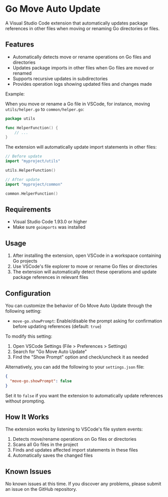 # Go Move Auto Update

A Visual Studio Code extension that automatically updates package references in other files when moving or renaming Go directories or files.

## Features

- Automatically detects move or rename operations on Go files and directories
- Updates package imports in other files when Go files are moved or renamed
- Supports recursive updates in subdirectories
- Provides operation logs showing updated files and changes made

Example:

When you move or rename a Go file in VSCode, for instance, moving `utils/helper.go` to `common/helper.go`:

```go
package utils

func HelperFunction() {
    // ...
}
```

The extension will automatically update import statements in other files:

```go
// Before update
import "myproject/utils"

utils.HelperFunction()

// After update
import "myproject/common"

common.HelperFunction()
```

## Requirements

- Visual Studio Code 1.93.0 or higher
- Make sure `goimports` was installed

## Usage

1. After installing the extension, open VSCode in a workspace containing Go projects
2. Use VSCode's file explorer to move or rename Go files or directories
3. The extension will automatically detect these operations and update package references in relevant files

## Configuration

You can customize the behavior of Go Move Auto Update through the following setting:

- `move-go.showPrompt`: Enable/disable the prompt asking for confirmation before updating references (default: `true`)

To modify this setting:

1. Open VSCode Settings (File > Preferences > Settings)
2. Search for "Go Move Auto Update"
3. Find the "Show Prompt" option and check/uncheck it as needed

Alternatively, you can add the following to your `settings.json` file:

```json
{
  "move-go.showPrompt": false
}
```

Set it to `false` if you want the extension to automatically update references without prompting.

## How It Works

The extension works by listening to VSCode's file system events:

1. Detects move/rename operations on Go files or directories
2. Scans all Go files in the project
3. Finds and updates affected import statements in these files
4. Automatically saves the changed files

## Known Issues

No known issues at this time. If you discover any problems, please submit an issue on the GitHub repository.
